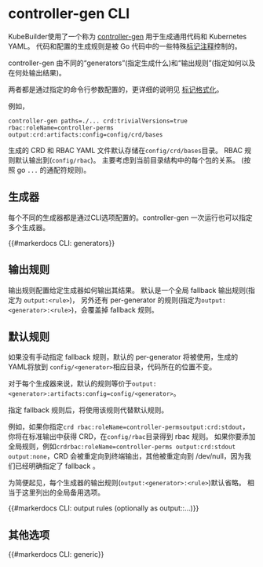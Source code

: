 # controller-gen CLI

KubeBuilder使用了一个称为 [controller-gen](https://sigs.k8s.io/controller-tools/cmd/controller-gen)
用于生成通用代码和 Kubernetes YAML。 代码和配置的生成规则是被 Go 代码中的一些特殊[标记注释](/reference/markers.md)控制的。

controller-gen 由不同的“generators”(指定生成什么)和“输出规则”(指定如何以及在何处输出结果)。

两者都是通过指定的命令行参数配置的，更详细的说明见 [标记格式化](/reference/markers.md)。


例如，


```shell
controller-gen paths=./... crd:trivialVersions=true rbac:roleName=controller-perms output:crd:artifacts:config=config/crd/bases
```

生成的 CRD 和 RBAC YAML 文件默认存储在`config/crd/bases`目录。 
RBAC 规则默认输出到(`config/rbac`)。 主要考虑到当前目录结构中的每个包的关系。
(按照 go `...` 的通配符规则)。

## 生成器

每个不同的生成器都是通过CLI选项配置的。controller-gen 一次运行也可以指定多个生成器。

{{#markerdocs CLI: generators}}

## 输出规则

输出规则配置给定生成器如何输出其结果。 默认是一个全局 fallback 输出规则(指定为 `output:<rule>`)，
另外还有 per-generator 的规则(指定为`output:<generator>:<rule>`)，会覆盖掉 fallback 规则。

<aside class="note">

<h1>默认规则</h1>


如果没有手动指定 fallback 规则，默认的 per-generator 将被使用，生成的YAML将放到
`config/<generator>`相应目录，代码所在的位置不变。


对于每个生成器来说，默认的规则等价于`output:<generator>:artifacts:config=config/<generator>`。

指定 fallback 规则后，将使用该规则代替默认规则。

例如，如果你指定`crd rbac:roleName=controller-permsoutput:crd:stdout`，你将在标准输出中获得 CRD，在`config/rbac`目录得到 rbac 规则。 
如果你要添加全局规则，例如`crdrbac:roleName=controller-perms output:crd:stdout output:none`，CRD 会被重定向到终端输出，其他被重定向到 /dev/null，因为我们已经明确指定了 fallback 。

</aside>

为简便起见，每个生成器的输出规则(`output:<generator>:<rule>`)默认省略。 相当于这里列出的全局备用选项。

{{#markerdocs CLI: output rules (optionally as output:<generator>:...)}}

## 其他选项

{{#markerdocs CLI: generic}}
